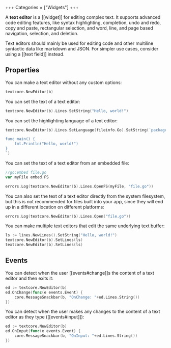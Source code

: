 +++
Categories = ["Widgets"]
+++

A **text editor** is a [[widget]] for editing complex text. It supports advanced code editing features, like syntax highlighting, completion, undo and redo, copy and paste, rectangular selection, and word, line, and page based navigation, selection, and deletion.

Text editors should mainly be used for editing code and other multiline syntactic data like markdown and JSON. For simpler use cases, consider using a [[text field]] instead.

## Properties

You can make a text editor without any custom options:

```Go
textcore.NewEditor(b)
```

You can set the text of a text editor:

```Go
textcore.NewEditor(b).Lines.SetString("Hello, world!")
```

You can set the highlighting language of a text editor:

```Go
textcore.NewEditor(b).Lines.SetLanguage(fileinfo.Go).SetString(`package main

func main() {
    fmt.Println("Hello, world!")
}
`)
```

You can set the text of a text editor from an embedded file:

```go
//go:embed file.go
var myFile embed.FS
```

```Go
errors.Log(textcore.NewEditor(b).Lines.OpenFS(myFile, "file.go"))
```

You can also set the text of a text editor directly from the system filesystem, but this is not recommended for files built into your app, since they will end up in a different location on different platforms:

```go
errors.Log(textcore.NewEditor(b).Lines.Open("file.go"))
```

You can make multiple text editors that edit the same underlying text buffer:

```Go
ls := lines.NewLines().SetString("Hello, world!")
textcore.NewEditor(b).SetLines(ls)
textcore.NewEditor(b).SetLines(ls)
```

## Events

You can detect when the user [[events#change]]s the content of a text editor and then exits it:

```Go
ed := textcore.NewEditor(b)
ed.OnChange(func(e events.Event) {
    core.MessageSnackbar(b, "OnChange: "+ed.Lines.String())
})
```

You can detect when the user makes any changes to the content of a text editor as they type ([[events#input]]):

```Go
ed := textcore.NewEditor(b)
ed.OnInput(func(e events.Event) {
    core.MessageSnackbar(b, "OnInput: "+ed.Lines.String())
})
```
